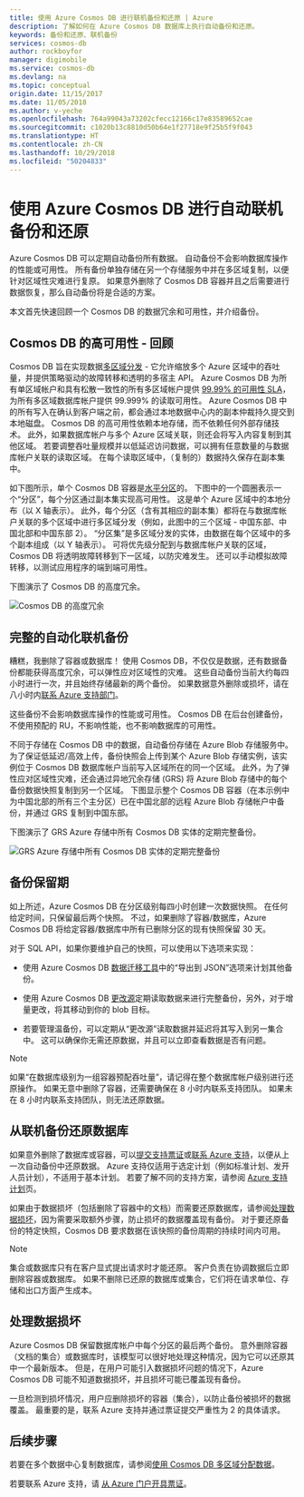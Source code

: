 ```yaml
---
title: 使用 Azure Cosmos DB 进行联机备份和还原 | Azure
description: 了解如何在 Azure Cosmos DB 数据库上执行自动备份和还原。
keywords: 备份和还原、联机备份
services: cosmos-db
author: rockboyfor
manager: digimobile
ms.service: cosmos-db
ms.devlang: na
ms.topic: conceptual
origin.date: 11/15/2017
ms.date: 11/05/2018
ms.author: v-yeche
ms.openlocfilehash: 764a99043a73202cfecc12166c17e83589652cae
ms.sourcegitcommit: c1020b13c8810d50b64e1f27718e9f25b5f9f043
ms.translationtype: HT
ms.contentlocale: zh-CN
ms.lasthandoff: 10/29/2018
ms.locfileid: "50204833"
---
```

# <a name="automatic-online-backup-and-restore-with-azure-cosmos-db"></a>使用 Azure Cosmos DB 进行自动联机备份和还原
Azure Cosmos DB 可以定期自动备份所有数据。 自动备份不会影响数据库操作的性能或可用性。 所有备份单独存储在另一个存储服务中并在多区域复制，以便针对区域性灾难进行复原。 如果意外删除了 Cosmos DB 容器并且之后需要进行数据恢复，那么自动备份将是合适的方案。  

本文首先快速回顾一个 Cosmos DB 的数据冗余和可用性，并介绍备份。 

## <a name="high-availability-with-cosmos-db---a-recap"></a>Cosmos DB 的高可用性 - 回顾
Cosmos DB 旨在实现数据[多区域分发](distribute-data-globally.md) - 它允许缩放多个 Azure 区域中的吞吐量，并提供策略驱动的故障转移和透明的多宿主 API。 Azure Cosmos DB 为所有单区域帐户和具有松散一致性的所有多区域帐户提供 [99.99% 的可用性 SLA](https://www.azure.cn/support/sla/cosmos-db)，为所有多区域数据库帐户提供 99.999% 的读取可用性。 Azure Cosmos DB 中的所有写入在确认到客户端之前，都会通过本地数据中心内的副本仲裁持久提交到本地磁盘。 Cosmos DB 的高可用性依赖本地存储，而不依赖任何外部存储技术。 此外，如果数据库帐户与多个 Azure 区域关联，则还会将写入内容复制到其他区域。 若要调整吞吐量规模并以低延迟访问数据，可以拥有任意数量的与数据库帐户关联的读取区域。 在每个读取区域中，（复制的）数据持久保存在副本集中。  

如下图所示，单个 Cosmos DB 容器是[水平分区](partition-data.md)的。 下图中的一个圆圈表示一个“分区”，每个分区通过副本集实现高可用性。 这是单个 Azure 区域中的本地分布（以 X 轴表示）。 此外，每个分区（含有其相应的副本集）都将在与数据库帐户关联的多个区域中进行多区域分发（例如，此图中的三个区域 - 中国东部、中国北部和中国东部 2）。 “分区集”是多区域分发的实体，由数据在每个区域中的多个副本组成（以 Y 轴表示）。 可将优先级分配到与数据库帐户关联的区域，Cosmos DB 将透明故障转移到下一区域，以防灾难发生。 还可以手动模拟故障转移，以测试应用程序的端到端可用性。  

<!--Notice: Change Central India to China East 2-->

下图演示了 Cosmos DB 的高度冗余。

<!-- Not Available on the first images of the Demo -->

![Cosmos DB 的高度冗余](./media/online-backup-and-restore/global-distribution.png)

## <a name="full-automatic-online-backups"></a>完整的自动化联机备份
糟糕，我删除了容器或数据库！ 使用 Cosmos DB，不仅仅是数据，还有数据备份都能获得高度冗余，可以弹性应对区域性的灾难。 这些自动备份当前大约每四小时进行一次，并且始终存储最新的两个备份。 如果数据意外删除或损坏，请在八小时内[联系 Azure 支持部门](https://www.azure.cn/support/contact/)。 

这些备份不会影响数据库操作的性能或可用性。 Cosmos DB 在后台创建备份，不使用预配的 RU，不影响性能，也不影响数据库的可用性。 

不同于存储在 Cosmos DB 中的数据，自动备份存储在 Azure Blob 存储服务中。 为了保证低延迟/高效上传，备份快照会上传到某个 Azure Blob 存储实例，该实例位于 Cosmos DB 数据库帐户当前写入区域所在的同一个区域。 此外，为了弹性应对区域性灾难，还会通过异地冗余存储 (GRS) 将 Azure Blob 存储中的每个备份数据快照复制到另一个区域。 下图显示整个 Cosmos DB 容器（在本示例中为中国北部的所有三个主分区）已在中国北部的远程 Azure Blob 存储帐户中备份，并通过 GRS 复制到中国东部。 

下图演示了 GRS Azure 存储中所有 Cosmos DB 实体的定期完整备份。

![GRS Azure 存储中所有 Cosmos DB 实体的定期完整备份](./media/online-backup-and-restore/automatic-backup.png)

<!-- Update the images on Mooncake-->

## <a name="backup-retention-period"></a>备份保留期
如上所述，Azure Cosmos DB 在分区级别每四小时创建一次数据快照。 在任何给定时间，只保留最后两个快照。 不过，如果删除了容器/数据库，Azure Cosmos DB 将给定容器/数据库中所有已删除分区的现有快照保留 30 天。

对于 SQL API，如果你要维护自己的快照，可以使用以下选项来实现：

* 使用 Azure Cosmos DB [数据迁移工具](import-data.md#export-to-json-file)中的“导出到 JSON”选项来计划其他备份。

<!-- Not Available on [Azure Data Factory](../data-factory/connector-azure-cosmos-db.md)-->
* 使用 Azure Cosmos DB [更改源](change-feed.md)定期读取数据来进行完整备份，另外，对于增量更改，将其移动到你的 blob 目标。 

* 若要管理温备份，可以定期从“更改源”读取数据并延迟将其写入到另一集合中。 这可以确保你无需还原数据，并且可以立即查看数据是否有问题。 

> [!NOTE]
> 如果“在数据库级别为一组容器预配吞吐量”，请记得在整个数据库帐户级别进行还原操作。 如果无意中删除了容器，还需要确保在 8 小时内联系支持团队。 如果未在 8 小时内联系支持团队，则无法还原数据。

<!-- Not Available on table/graph -->

## <a name="restoring-a-database-from-an-online-backup"></a>从联机备份还原数据库

如果意外删除了数据库或容器，可以[提交支持票证](https://www.azure.cn/support/support-azure/)或[联系 Azure 支持](https://www.azure.cn/support/contact/)，以便从上一次自动备份中还原数据。 Azure 支持仅适用于选定计划（例如标准计划、发开人员计划），不适用于基本计划。 若要了解不同的支持方案，请参阅 [Azure 支持计划](https://www.azure.cn/support/plans/)页。 

如果由于数据损坏（包括删除了容器中的文档）而需要还原数据库，请参阅[处理数据损坏](#handling-data-corruption)，因为需要采取额外步骤，防止损坏的数据覆盖现有备份。 对于要还原备份的特定快照，Cosmos DB 要求数据在该快照的备份周期的持续时间内可用。

> [!NOTE]
> 集合或数据库只有在客户显式提出请求时才能还原。 客户负责在协调数据后立即删除容器或数据库。 如果不删除已还原的数据库或集合，它们将在请求单位、存储和出口方面产生成本。

## <a name="handling-data-corruption"></a>处理数据损坏

Azure Cosmos DB 保留数据库帐户中每个分区的最后两个备份。 意外删除容器（文档的集合）或数据库时，该模型可以很好地处理这种情况，因为它可以还原其中一个最新版本。 但是，在用户可能引入数据损坏问题的情况下，Azure Cosmos DB 可能不知道数据损坏，并且损坏可能已覆盖现有备份。

一旦检测到损坏情况，用户应删除损坏的容器（集合），以防止备份被损坏的数据覆盖。 最重要的是，联系 Azure 支持并通过票证提交严重性为 2 的具体请求。 
<!-- Not Avaiable on table and Graph -->
<!-- Not Available on global support request-->

## <a name="next-steps"></a>后续步骤

若要在多个数据中心复制数据库，请参阅[使用 Cosmos DB 多区域分配数据](distribute-data-globally.md)。 

若要联系 Azure 支持，请 [从 Azure 门户开具票证](https://www.azure.cn/support/support-azure/)。

<!--Update_Description: update meta properties, wording update -->